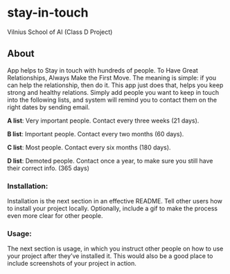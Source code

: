 # stay-in-touch
Vilnius School of AI (Class D Project)

## About
App helps to Stay in touch with hundreds of people. To Have Great Relationships, Always Make the First Move. The meaning is simple: if you can help the relationship, then do it. This app just does that, helps you keep strong and healthy relations. Simply add people you want to keep in touch into the following lists, and system will remind you to contact them on the right dates by sending email.

**A list**: Very important people. Contact every three weeks (21 days).

**B list**: Important people. Contact every two months (60 days). 

**C list**: Most people. Contact every six months (180 days). 

**D list**: Demoted people. Contact once a year, to make sure you still have their correct info. (365 days)


### Installation: 

Installation is the next section in an effective README. Tell other users how to install your project locally. Optionally, include a gif to make the process even more clear for other people.

### Usage: 

The next section is usage, in which you instruct other people on how to use your project after they’ve installed it. This would also be a good place to include screenshots of your project in action.
